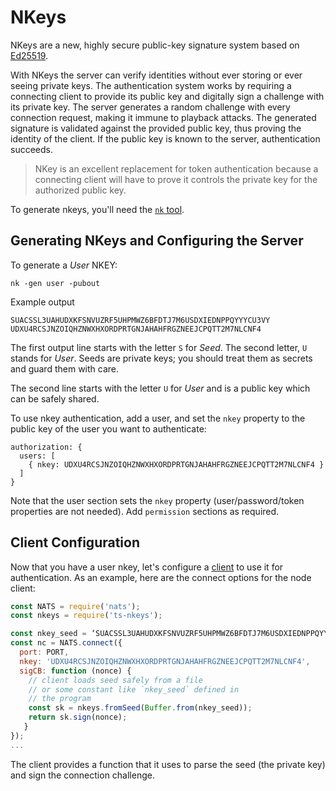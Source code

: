 # NKeys

NKeys are a new, highly secure public-key signature system based on [Ed25519](https://ed25519.cr.yp.to/).

With NKeys the server can verify identities without ever storing or ever seeing private keys. The authentication system works by requiring a connecting client to provide its public key and digitally sign a challenge with its private key. The server generates a random challenge with every connection request, making it immune to playback attacks. The generated signature is validated against the provided public key, thus proving the identity of the client. If the public key is known to the server, authentication succeeds.

> NKey is an excellent replacement for token authentication because a connecting client will have to prove it controls the private key for the authorized public key.

To generate nkeys, you'll need the [`nk` tool](../../../../nats-tools/nk.md).

## Generating NKeys and Configuring the Server

To generate a _User_ NKEY:

```shell
nk -gen user -pubout
```
Example output
```text
SUACSSL3UAHUDXKFSNVUZRF5UHPMWZ6BFDTJ7M6USDXIEDNPPQYYYCU3VY
UDXU4RCSJNZOIQHZNWXHXORDPRTGNJAHAHFRGZNEEJCPQTT2M7NLCNF4
```

The first output line starts with the letter `S` for _Seed_. The second letter, `U` stands for _User_. Seeds are private keys; you should treat them as secrets and guard them with care.

The second line starts with the letter `U` for _User_ and is a public key which can be safely shared.

To use nkey authentication, add a user, and set the `nkey` property to the public key of the user you want to authenticate:

```text
authorization: {
  users: [
    { nkey: UDXU4RCSJNZOIQHZNWXHXORDPRTGNJAHAHFRGZNEEJCPQTT2M7NLCNF4 }
  ]
}
```

Note that the user section sets the `nkey` property \(user/password/token properties are not needed\). Add `permission` sections as required.

## Client Configuration

Now that you have a user nkey, let's configure a [client](../../../../developing-with-nats/security/nkey.md) to use it for authentication. As an example, here are the connect options for the node client:

```javascript
const NATS = require('nats');
const nkeys = require('ts-nkeys');

const nkey_seed = ‘SUACSSL3UAHUDXKFSNVUZRF5UHPMWZ6BFDTJ7M6USDXIEDNPPQYYYCU3VY’;
const nc = NATS.connect({
  port: PORT,
  nkey: 'UDXU4RCSJNZOIQHZNWXHXORDPRTGNJAHAHFRGZNEEJCPQTT2M7NLCNF4',
  sigCB: function (nonce) {
    // client loads seed safely from a file
    // or some constant like `nkey_seed` defined in
    // the program
    const sk = nkeys.fromSeed(Buffer.from(nkey_seed));
    return sk.sign(nonce);
   }
});
...
```

The client provides a function that it uses to parse the seed \(the private key\) and sign the connection challenge.

